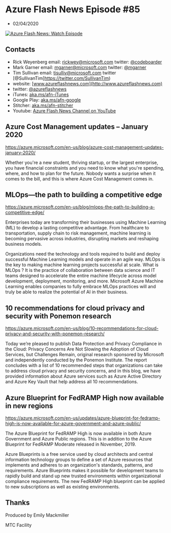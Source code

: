 # Azure Flash News Episode #85
 - 02/04/2020

[![Azure Flash News: Watch Episode](https://img.youtube.com/vi/lcPHrKhk_DE/0.jpg)](https://youtu.be/lcPHrKhk_DE "Azure Flash News: Episode 84")


## Contacts
* Rick Weyenberg  email: rickwey@microsoft.com twitter: [@codeboarder](https://www.twitter.com/codeboarder)
* Mark Garner email: mgarner@microsoft.com twitter: [@mgarner](https://www.twitter.com/mgarner)
* Tim Sullivan email: tisulliv@microsoft.com twitter [@SullivanTim]https://twitter.com/SullivanTim)
* website: [www.azureflashnews.com](http://www.azureflashnews.com)
* twitter: [@azureflashnews](https://www.twitter.com/azureflashnews)
* iTunes: [aka.ms/afn-iTunes](https://aka.ms/afn-iTunes)
* Google Play: [aka.ms/afn-google](https://aka.ms/afn-google)
* Stitcher: [aka.ms/afn-stitcher](https://aka.ms/afn-stitcher)
* Youtube: [Azure Flash News Channel on YouTube](https://www.youtube.com/channel/UCV6U_D4q7OxQaf0rFfEb6fQ)

## Azure Cost Management updates – January 2020

https://azure.microsoft.com/en-us/blog/azure-cost-management-updates-january-2020/

Whether you're a new student, thriving startup, or the largest enterprise, you have financial constraints and you need to know what you're spending, where, and how to plan for the future. Nobody wants a surprise when it comes to the bill, and this is where Azure Cost Management comes in.

## MLOps—the path to building a competitive edge

https://azure.microsoft.com/en-us/blog/mlops-the-path-to-building-a-competitive-edge/

Enterprises today are transforming their businesses using Machine Learning (ML) to develop a lasting competitive advantage. From healthcare to transportation, supply chain to risk management, machine learning is becoming pervasive across industries, disrupting markets and reshaping business models.

Organizations need the technology and tools required to build and deploy successful Machine Learning models and operate in an agile way. MLOps is the key to making machine learning projects successful at scale. What is MLOps ? It is the practice of collaboration between data science and IT teams designed to accelerate the entire machine lifecycle across model development, deployment, monitoring, and more. Microsoft Azure Machine Learning enables companies to fully embrace MLOps practices will and truly be able to realize the potential of AI in their business.

## 10 recommendations for cloud privacy and security with Ponemon research

https://azure.microsoft.com/en-us/blog/10-recommendations-for-cloud-privacy-and-security-with-ponemon-research/

Today we’re pleased to publish Data Protection and Privacy Compliance in the Cloud: Privacy Concerns Are Not Slowing the Adoption of Cloud Services, but Challenges Remain, original research sponsored by Microsoft and independently conducted by the Ponemon Institute. The report concludes with a list of 10 recommended steps that organizations can take to address cloud privacy and security concerns, and in this blog, we have provided information about Azure services such as Azure Active Directory and Azure Key Vault that help address all 10 recommendations.

## Azure Blueprint for FedRAMP High now available in new regions

https://azure.microsoft.com/en-us/updates/azure-blueprint-for-fedramp-high-is-now-available-for-azure-government-and-azure-public/

The Azure Blueprint for FedRAMP High is now available in both Azure Government and Azure Public regions. This is in addition to the Azure Blueprint for FedRAMP Moderate released in November, 2019.

Azure Blueprints is a free service used by cloud architects and central information technology groups to define a set of Azure resources that implements and adheres to an organization's standards, patterns, and requirements. Azure Blueprints makes it possible for development teams to rapidly build and stand up new trusted environments within organizational compliance requirements. The new FedRAMP High blueprint can be applied to new subscriptions as well as existing environments.

## Thanks
Produced by Emily Mackmiller

MTC Facility